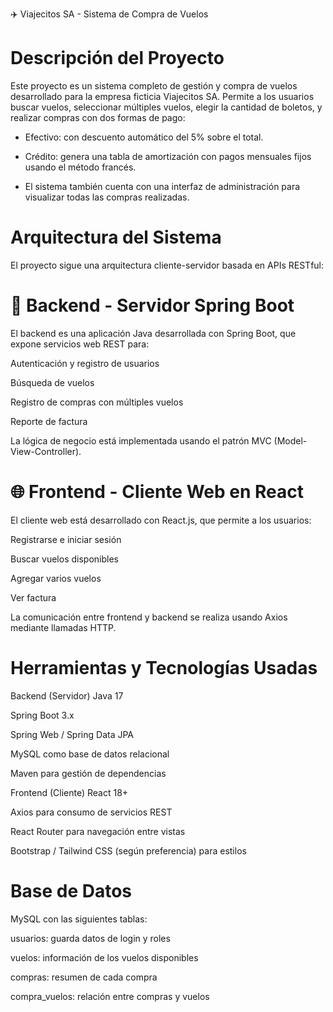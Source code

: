 ✈️ Viajecitos SA - Sistema de Compra de Vuelos

# Descripción del Proyecto
Este proyecto es un sistema completo de gestión y compra de vuelos desarrollado para la empresa ficticia Viajecitos SA. Permite a los usuarios buscar vuelos, seleccionar múltiples vuelos, elegir la cantidad de boletos, y realizar compras con dos formas de pago:

- Efectivo: con descuento automático del 5% sobre el total.

- Crédito: genera una tabla de amortización con pagos mensuales fijos usando el método francés.

- El sistema también cuenta con una interfaz de administración para visualizar todas las compras realizadas.

# Arquitectura del Sistema

El proyecto sigue una arquitectura cliente-servidor basada en APIs RESTful:

# 🔧 Backend - Servidor Spring Boot
El backend es una aplicación Java desarrollada con Spring Boot, que expone servicios web REST para:

Autenticación y registro de usuarios

Búsqueda de vuelos

Registro de compras con múltiples vuelos

Reporte de factura

La lógica de negocio está implementada usando el patrón MVC (Model-View-Controller).

# 🌐 Frontend - Cliente Web en React

El cliente web está desarrollado con React.js, que permite a los usuarios:

Registrarse e iniciar sesión

Buscar vuelos disponibles

Agregar varios vuelos

Ver factura

La comunicación entre frontend y backend se realiza usando Axios mediante llamadas HTTP.

# Herramientas y Tecnologías Usadas
Backend (Servidor)
Java 17

Spring Boot 3.x

Spring Web / Spring Data JPA

MySQL como base de datos relacional

Maven para gestión de dependencias

Frontend (Cliente)
React 18+

Axios para consumo de servicios REST

React Router para navegación entre vistas

Bootstrap / Tailwind CSS (según preferencia) para estilos

# Base de Datos

MySQL con las siguientes tablas:

usuarios: guarda datos de login y roles

vuelos: información de los vuelos disponibles

compras: resumen de cada compra

compra_vuelos: relación entre compras y vuelos
